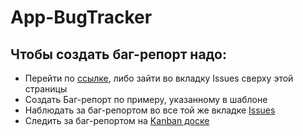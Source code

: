 # App-BugTracker

## Чтобы создать баг-репорт надо:
- Перейти по [ссылке](../../issues), либо зайти во вкладку Issues сверху этой страницы
- Создать Баг-репорт по примеру, указанному в шаблоне
- Наблюдать за баг-репортом во все той же вкладке [Issues](../../issues)
- Следить за баг-репортом на [Kanban доске](https://github.com/orgs/Followy-Dev/projects/3)
